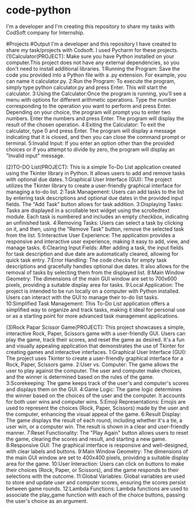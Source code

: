 # code-python
I'm a developer and I'm creating this repository to share my tasks with CodSoft company for Internship. 

#Projects #Output I'm a developer and this repository I have created to share my task/projects with Codsoft. I used Pycharm for these projects.
(1)Calculator(PROJECT): Make sure you have Python installed on your computer.This project does not have any external dependencies, so you don't need to install additional libraries. 1:Running the Program: Save the code you provided into a Python file with a .py extension. For example, you can name it calculator.py. 2:Run the Program: To execute the program, simply type python calculator.py and press Enter. This will start the calculator. 3:Using the Calculator:Once the program is running, you'll see a menu with options for different arithmetic operations. Type the number corresponding to the operation you want to perform and press Enter. Depending on your choice, the program will prompt you to enter two numbers. Enter the numbers and press Enter. The program will display the result of the chosen operation. 4:Exiting the Calculator: To exit the calculator, type 0 and press Enter. The program will display a message indicating that it is closed, and then you can close the command prompt or terminal. 5:Invalid Input: If you enter an option other than the provided choices or if you attempt to divide by zero, the program will display an "Invalid input" message.

(2)TO-DO List(PROJECT): This is a simple To-Do List application created using the Tkinter library in Python. It allows users to add and remove tasks with optional due dates. 1:Graphical User Interface (GUI): The project utilizes the Tkinter library to create a user-friendly graphical interface for managing a to-do list. 2:Task Management: Users can add tasks to the list by entering task descriptions and optional due dates in the provided input fields. The "Add Task" button allows for task addition. 3:Displaying Tasks: Tasks are displayed in a scrollable text widget using the scrolledtext module. Each task is numbered and includes an empty checkbox, indicating an unfinished task. 4:Removing Tasks: Users can select a task by clicking on it, and then, using the "Remove Task" button, remove the selected task from the list. 5:Interactive User Experience: The application provides a responsive and interactive user experience, making it easy to add, view, and manage tasks. 6:Clearing Input Fields: After adding a task, the input fields for task description and due date are automatically cleared, allowing for quick task entry. 7:Error Handling: The code checks for empty task descriptions and gracefully handles optional due dates. It also allows for the removal of tasks by selecting them from the displayed list. 8:Main Window Geometry: The dimensions of the main GUI window are set to 700x600 pixels, providing a suitable display area for tasks. 9:Local Application: The project is intended to be run locally on a computer with Python installed. Users can interact with the GUI to manage their to-do list tasks. 10:Simplified Task Management: This To-Do List application offers a simplified way to organize and track tasks, making it ideal for personal use or as a starting point for more advanced task management applications.

(3)Rock Papar Scissor Game(PROJECT): This project showcases a simple, interactive Rock, Paper, Scissors game with a user-friendly GUI. Users can play the game, track their scores, and reset the game as desired. It's a fun and visually appealing application that demonstrates the use of Tkinter for creating games and interactive interfaces. 1:Graphical User Interface (GUI): The project uses Tkinter to create a user-friendly graphical interface for a Rock, Paper, Scissors game. 2:User vs. Computer: The game allows the user to play against the computer. The user and computer make choices, and the winner is determined based on the rules of the game. 3:Scorekeeping: The game keeps track of the user's and computer's scores and displays them on the GUI. 4:Game Logic: The game logic determines the winner based on the choices of the user and the computer. It accounts for both user wins and computer wins. 5:Emoji Representations: Emojis are used to represent the choices (Rock, Paper, Scissors) made by the user and the computer, enhancing the visual appeal of the game. 6:Result Display: The game displays the result of each round, including whether it's a tie, a user win, or a computer win. The result is shown in a clear and user-friendly manner. 7:Reset Functionality: The "Play Again" button allows users to reset the game, clearing the scores and result, and starting a new game. 8:Responsive GUI: The graphical interface is responsive and well-designed, with clear labels and buttons. 9:Main Window Geometry: The dimensions of the main GUI window are set to 400x400 pixels, providing a suitable display area for the game. 10:User Interaction: Users can click on buttons to make their choices (Rock, Paper, or Scissors), and the game responds to their selections with the outcome. 11:Global Variables: Global variables are used to store and update user and computer scores, ensuring the scores persist between game rounds. 12:Lambda Functions: Lambda functions are used to associate the play_game function with each of the choice buttons, passing the user's choice as an argument.
